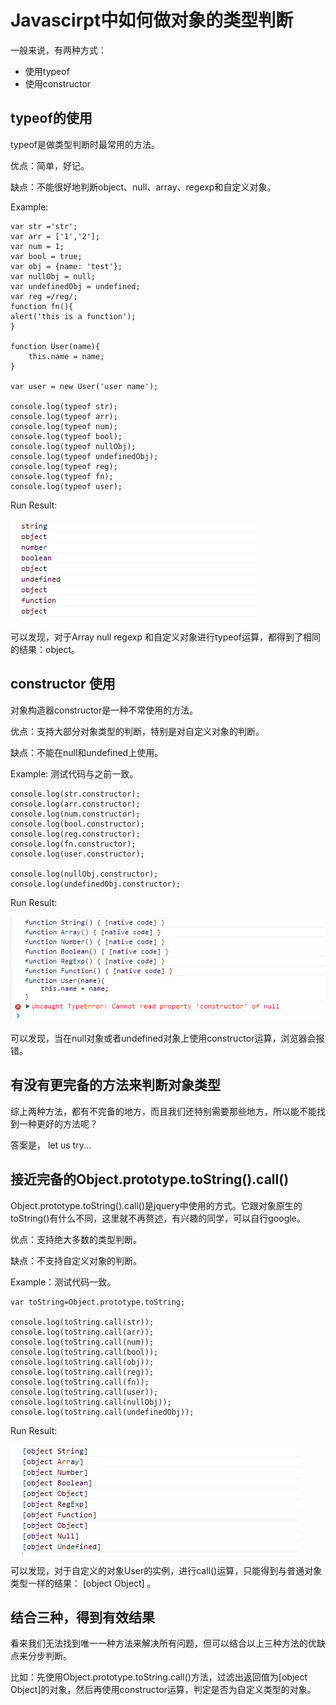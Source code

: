 Javascirpt中如何做对象的类型判断
================================

一般来说，有两种方式：
- 使用typeof
- 使用constructor

## typeof的使用
typeof是做类型判断时最常用的方法。

优点：简单，好记。

缺点：不能很好地判断object、null、array、regexp和自定义对象。

Example:

	var str ='str';
	var arr = ['1','2'];
	var num = 1;
	var bool = true;
	var obj = {name: 'test'};
	var nullObj = null;
	var undefinedObj = undefined;
	var reg =/reg/;
	function fn(){
    alert('this is a function');
	}

	function User(name){
	    this.name = name;
	}

	var user = new User('user name');

	console.log(typeof str);
	console.log(typeof arr);
	console.log(typeof num);
	console.log(typeof bool);
	console.log(typeof nullObj);
	console.log(typeof undefinedObj);
	console.log(typeof reg);
	console.log(typeof fn);
	console.log(typeof user);

Run Result:

![run result of typeof][typeof_run_result]

可以发现，对于Array null regexp 和自定义对象进行typeof运算，都得到了相同的结果：object。

## constructor 使用
对象构造器constructor是一种不常使用的方法。

优点：支持大部分对象类型的判断，特别是对自定义对象的判断。

缺点：不能在null和undefined上使用。

Example: 测试代码与之前一致。

	console.log(str.constructor);
	console.log(arr.constructor);
	console.log(num.constructor);
	console.log(bool.constructor);
	console.log(reg.constructor);
	console.log(fn.constructor);
	console.log(user.constructor);

	console.log(nullObj.constructor);
	console.log(undefinedObj.constructor);

Run Result:

![run result of constructor][constructor_run_result]

可以发现，当在null对象或者undefined对象上使用constructor运算，浏览器会报错。

## 有没有更完备的方法来判断对象类型
综上两种方法，都有不完备的地方，而且我们还特别需要那些地方，所以能不能找到一种更好的方法呢？

答案是， let us try...

## 接近完备的Object.prototype.toString().call()
Object.prototype.toString().call()是jquery中使用的方式。它跟对象原生的toString()有什么不同，这里就不再赘述，有兴趣的同学，可以自行google。

优点：支持绝大多数的类型判断。

缺点：不支持自定义对象的判断。

Example：测试代码一致。

	var toString=Object.prototype.toString;

	console.log(toString.call(str));
	console.log(toString.call(arr));
	console.log(toString.call(num));
	console.log(toString.call(bool));
	console.log(toString.call(obj));
	console.log(toString.call(reg));
	console.log(toString.call(fn));
	console.log(toString.call(user));
	console.log(toString.call(nullObj));
	console.log(toString.call(undefinedObj));

Run Result:

![run result of Object.prototype.toString().call()][call_run_result]

[typeof_run_result]: img/result1.png
[constructor_run_result]: img/result2.PNG
[call_run_result]: img/result3.png

可以发现，对于自定义的对象User的实例，进行call()运算，只能得到与普通对象类型一样的结果： [object Object] 。

## 结合三种，得到有效结果
看来我们无法找到唯一一种方法来解决所有问题，但可以结合以上三种方法的优缺点来分步判断。

比如：先使用Object.prototype.toString.call()方法，过滤出返回值为[object Object]的对象，然后再使用constructor运算，判定是否为自定义类型的对象。